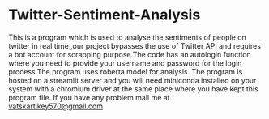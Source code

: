 # Twitter-Sentiment-Analysis
This is a program which is used to analyse the sentiments of people on twitter in real time ,our project bypasses the use of Twitter API and requires a bot account for scrapping purpose.The code has an autologin function where you need to provide your username and password for the login process.The program uses roberta model for analysis.
The program is hosted on a streamlit server and you will need miniconda installed on your system with a chromium driver at the same place where you have kept this program file.
If you have any problem mail me at vatskartikey570@gmail.com
